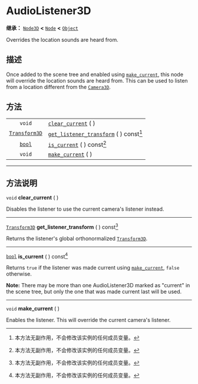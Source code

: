 <!-- ⚠ 请勿编辑本文件 ⚠ -->
<!-- 本文档使用脚本从 WeDot 引擎源码仓库生成。 -->
<!-- 生成脚本：https://github.com/WeDot-Engine/WeDot/tree/4.3/doc/tools/make_md.py； -->
<!-- 原文件：https://github.com/WeDot-Engine/WeDot/tree/4.3/doc/classes/AudioListener3D.xml。 -->

<div id="_class_audiolistener3d"></div>

# AudioListener3D

**继承：** [`Node3D`](class_node3d.md) **<** [`Node`](class_node.md) **<** [`Object`](class_object.md)

Overrides the location sounds are heard from.

## 描述

Once added to the scene tree and enabled using [`make_current`](class_audiolistener3d.md#class_audiolistener3d_method_make_current), this node will override the location sounds are heard from. This can be used to listen from a location different from the [`Camera3D`](class_camera3d.md).

## 方法

|||
|:-:|:--|
| `void`                                | [`clear_current`](class_audiolistener3d.md#class_audiolistener3d_method_clear_current) ( )                                 |
| [`Transform3D`](class_transform3d.md) | [`get_listener_transform`](class_audiolistener3d.md#class_audiolistener3d_method_get_listener_transform) ( ) const[^const] |
| [`bool`](class_bool.md)               | [`is_current`](class_audiolistener3d.md#class_audiolistener3d_method_is_current) ( ) const[^const]                         |
| `void`                                | [`make_current`](class_audiolistener3d.md#class_audiolistener3d_method_make_current) ( )                                   |

<!-- rst-class:: classref-section-separator -->

---

## 方法说明

<div id="_class_audiolistener3d_method_clear_current"></div>

`void` **clear_current** ( )<div id="class_audiolistener3d_method_clear_current"></div>

Disables the listener to use the current camera's listener instead.

<!-- rst-class:: classref-item-separator -->

---

<div id="_class_audiolistener3d_method_get_listener_transform"></div>

[`Transform3D`](class_transform3d.md) **get_listener_transform** ( ) const[^const]<div id="class_audiolistener3d_method_get_listener_transform"></div>

Returns the listener's global orthonormalized [`Transform3D`](class_transform3d.md).

<!-- rst-class:: classref-item-separator -->

---

<div id="_class_audiolistener3d_method_is_current"></div>

[`bool`](class_bool.md) **is_current** ( ) const[^const]<div id="class_audiolistener3d_method_is_current"></div>

Returns `true` if the listener was made current using [`make_current`](class_audiolistener3d.md#class_audiolistener3d_method_make_current), `false` otherwise.

 **Note:** There may be more than one AudioListener3D marked as "current" in the scene tree, but only the one that was made current last will be used.

<!-- rst-class:: classref-item-separator -->

---

<div id="_class_audiolistener3d_method_make_current"></div>

`void` **make_current** ( )<div id="class_audiolistener3d_method_make_current"></div>

Enables the listener. This will override the current camera's listener.

[^virtual]: 本方法通常需要用户覆盖才能生效。
[^const]: 本方法无副作用，不会修改该实例的任何成员变量。
[^vararg]: 本方法除了能接受在此处描述的参数外，还能够继续接受任意数量的参数。
[^constructor]: 本方法用于构造某个类型。
[^static]: 调用本方法无需实例，可直接使用类名进行调用。
[^operator]: 本方法描述的是使用本类型作为左操作数的有效运算符。
[^bitfield]: 这个值是由下列位标志构成位掩码的整数。
[^void]: 无返回值。
